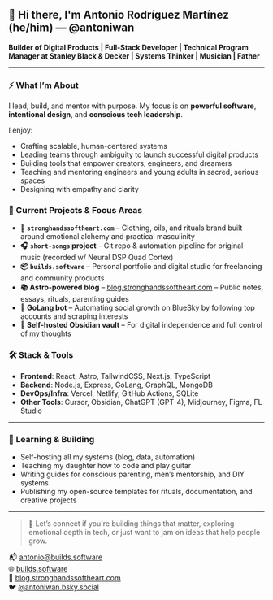 ## 👋 Hi there, I'm Antonio Rodríguez Martínez (he/him) — @antoniwan

**Builder of Digital Products | Full-Stack Developer | Technical Program Manager at Stanley Black & Decker | Systems Thinker | Musician | Father**

---

### ⚡ What I’m About

I lead, build, and mentor with purpose. My focus is on **powerful software**, **intentional design**, and **conscious tech leadership**.

I enjoy:

- Crafting scalable, human-centered systems
- Leading teams through ambiguity to launch successful digital products
- Building tools that empower creators, engineers, and dreamers
- Teaching and mentoring engineers and young adults in sacred, serious spaces
- Designing with empathy and clarity

### 🧠 Current Projects & Focus Areas

- **🚀 `stronghandssoftheart.com`** – Clothing, oils, and rituals brand built around emotional alchemy and practical masculinity
- **🎧 `short-songs` project** – Git repo & automation pipeline for original music (recorded w/ Neural DSP Quad Cortex)
- **📦 `builds.software`** – Personal portfolio and digital studio for freelancing and community products
- **📚 Astro-powered blog** – [blog.stronghandssoftheart.com](https://blog.stronghandssoftheart.com) – Public notes, essays, rituals, parenting guides
- **🤖 GoLang bot** – Automating social growth on BlueSky by following top accounts and scraping interests
- **🧠 Self-hosted Obsidian vault** – For digital independence and full control of my thoughts

### 🛠️ Stack & Tools

- **Frontend**: React, Astro, TailwindCSS, Next.js, TypeScript  
- **Backend**: Node.js, Express, GoLang, GraphQL, MongoDB  
- **DevOps/Infra**: Vercel, Netlify, GitHub Actions, SQLite  
- **Other Tools**: Cursor, Obsidian, ChatGPT (GPT-4), Midjourney, Figma, FL Studio  

---

### 🌱 Learning & Building

- Self-hosting all my systems (blog, data, automation)
- Teaching my daughter how to code and play guitar
- Writing guides for conscious parenting, men’s mentorship, and DIY systems
- Publishing my open-source templates for rituals, documentation, and creative projects

---

> 💌 Let’s connect if you're building things that matter, exploring emotional depth in tech, or just want to jam on ideas that help people grow.

📬 antonio@builds.software  
🌐 [builds.software](https://builds.software)  
📖 [blog.stronghandssoftheart.com](https://blog.stronghandssoftheart.com)  
🐦 [@antoniwan.bsky.social](https://bsky.app/profile/antoniwan.bsky.social)  

